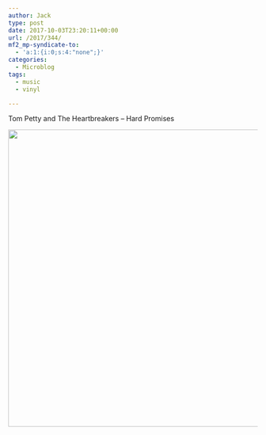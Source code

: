 ```yaml
---
author: Jack
type: post
date: 2017-10-03T23:20:11+00:00
url: /2017/344/
mf2_mp-syndicate-to:
  - 'a:1:{i:0;s:4:"none";}'
categories:
  - Microblog
tags:
  - music
  - vinyl

---
```

Tom Petty and The Heartbreakers &#8211; Hard Promises

<img src="https://jack.baty.net/wp-content/uploads/2017/10/073bdd55bf0e4435820bc11b5ed06968.jpg" width="600" height="600" />